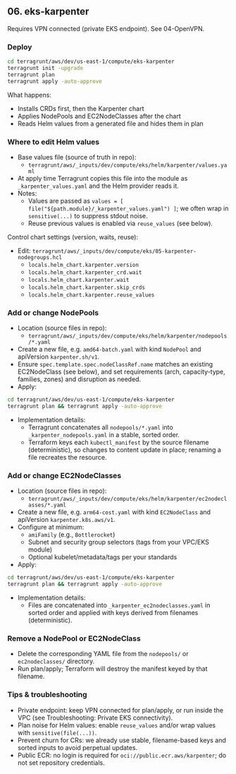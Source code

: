 ## 06. eks-karpenter

Requires VPN connected (private EKS endpoint). See 04-OpenVPN.

### Deploy
```bash
cd terragrunt/aws/dev/us-east-1/compute/eks-karpenter
terragrunt init -upgrade
terragrunt plan
terragrunt apply -auto-approve
```

What happens:
- Installs CRDs first, then the Karpenter chart
- Applies NodePools and EC2NodeClasses after the chart
- Reads Helm values from a generated file and hides them in plan

### Where to edit Helm values
- Base values file (source of truth in repo):
  - `terragrunt/aws/_inputs/dev/compute/eks/helm/karpenter/values.yaml`
- At apply time Terragrunt copies this file into the module as `_karpenter_values.yaml` and the Helm provider reads it.
- Notes:
  - Values are passed as `values = [ file("${path.module}/_karpenter_values.yaml") ]`; we often wrap in `sensitive(...)` to suppress stdout noise.
  - Reuse previous values is enabled via `reuse_values` (see below).

Control chart settings (version, waits, reuse):
- Edit: `terragrunt/aws/_inputs/dev/compute/eks/05-karpenter-nodegroups.hcl`
  - `locals.helm_chart.karpenter.version`
  - `locals.helm_chart.karpenter_crd.wait`
  - `locals.helm_chart.karpenter.wait`
  - `locals.helm_chart.karpenter.skip_crds`
  - `locals.helm_chart.karpenter.reuse_values`

### Add or change NodePools
- Location (source files in repo):
  - `terragrunt/aws/_inputs/dev/compute/eks/helm/karpenter/nodepools/*.yaml`
- Create a new file, e.g. `amd64-batch.yaml` with kind `NodePool` and apiVersion `karpenter.sh/v1`.
- Ensure `spec.template.spec.nodeClassRef.name` matches an existing EC2NodeClass (see below), and set requirements (arch, capacity-type, families, zones) and disruption as needed.
- Apply:
```bash
cd terragrunt/aws/dev/us-east-1/compute/eks-karpenter
terragrunt plan && terragrunt apply -auto-approve
```
- Implementation details:
  - Terragrunt concatenates all `nodepools/*.yaml` into `_karpenter_nodepools.yaml` in a stable, sorted order.
  - Terraform keys each `kubectl_manifest` by the source filename (deterministic), so changes to content update in place; renaming a file recreates the resource.

### Add or change EC2NodeClasses
- Location (source files in repo):
  - `terragrunt/aws/_inputs/dev/compute/eks/helm/karpenter/ec2nodeclasses/*.yaml`
- Create a new file, e.g. `arm64-cost.yaml` with kind `EC2NodeClass` and apiVersion `karpenter.k8s.aws/v1`.
- Configure at minimum:
  - `amiFamily` (e.g., `Bottlerocket`)
  - Subnet and security group selectors (tags from your VPC/EKS module)
  - Optional kubelet/metadata/tags per your standards
- Apply:
```bash
cd terragrunt/aws/dev/us-east-1/compute/eks-karpenter
terragrunt plan && terragrunt apply -auto-approve
```
- Implementation details:
  - Files are concatenated into `_karpenter_ec2nodeclasses.yaml` in sorted order and applied with keys derived from filenames (deterministic).

### Remove a NodePool or EC2NodeClass
- Delete the corresponding YAML file from the `nodepools/` or `ec2nodeclasses/` directory.
- Run plan/apply; Terraform will destroy the manifest keyed by that filename.

### Tips & troubleshooting
- Private endpoint: keep VPN connected for plan/apply, or run inside the VPC (see Troubleshooting: Private EKS connectivity).
- Plan noise for Helm values: enable `reuse_values` and/or wrap values with `sensitive(file(...))`.
- Prevent churn for CRs: we already use stable, filename-based keys and sorted inputs to avoid perpetual updates.
- Public ECR: no login is required for `oci://public.ecr.aws/karpenter`; do not set repository credentials.
